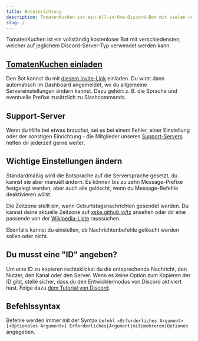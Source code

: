 ```yaml
---
title: Boteinrichtung
description: TomatenKuchen ist ein All-in-One-Discord-Bot mit vielen verschiedenen Funktionen. Diese Seite hilft bei der generellen Einrichtung des Bots.
slug: /
---
```


TomatenKuchen ist ein vollständig kostenloser Bot mit verschiedensten, welcher auf jeglichem Discord-Server-Typ verwendet werden kann.

## [TomatenKuchen einladen](https://tomatenkuchen.com/invite)

Den Bot kannst du mit [diesem Invite-Link](https://tomatenkuchen.com/invite) einladen. Du wirst dann automatisch im Dashboard angemeldet, wo du allgemeine Servereinstellungen ändern kannst. Dazu gehört z. B. die Sprache und eventuelle Prefixe zusätzlich zu Slashcommands.

## Support-Server

Wenn du Hilfe bei etwas brauchst, sei es bei einem Fehler, einer Einstellung oder der sonstigen Einrichtung - die Mitglieder unseres [Support-Servers](https://tomatenkuchen.com/discord) helfen dir jederzeit gerne weiter.

## Wichtige Einstellungen ändern

Standardmäßig wird die Botsprache auf die Serversprache gesetzt, du kannst sie aber manuell ändern. Es können bis zu zehn Message-Prefixe festgelegt werden, aber auch alle gelöscht, wenn du Message-Befehle deaktivieren willst.

Die Zeitzone stellt ein, wann Geburtstagsnachrichten gesendet werden. Du kannst deine aktuelle Zeitzone auf [xske.github.io/tz](https://xske.github.io/tz) ansehen oder dir eine passende von der [Wikipedia-Liste](https://en.wikipedia.org/wiki/List_of_tz_database_time_zones) raussuchen.

Ebenfalls kannst du einstellen, ob Nachrichtenbefehle gelöscht werden sollen oder nicht.

## Du musst eine "ID" angeben?

Um eine ID zu kopieren rechtsklickst du die entsprechende Nachricht, den Nutzer, den Kanal oder den Server. Wenn es keine Option zum Kopieren der ID gibt, stelle sicher, dass du den Entwicklermodus von Discord aktiviert hast. Folge dazu [dem Tutorial von Discord](https://support.discord.com/hc/en-us/articles/206346498-Where-can-I-find-my-User-Server-Message-ID-).

## Befehlssyntax

Befehle werden immer mit der Syntax `befehl <Erforderliches Argument> [<Optionales Argument>] Erforderliches|Argument|mit|mehreren|Optionen` angegeben.
